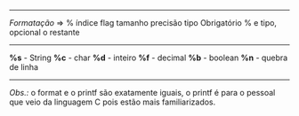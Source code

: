 ***
*Formatação* => % índice flag tamanho precisão tipo
Obrigatório % e tipo, opcional o restante

***
**%s** - String
**%c** - char
**%d** - inteiro
**%f** - decimal
**%b** - boolean
**%n** - quebra de linha

***
*Obs.:* o format e o printf são exatamente iguais, o printf é para o pessoal que veio da linguagem C pois estão mais familiarizados.
